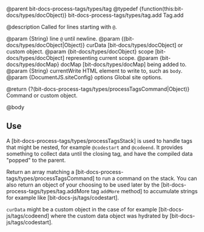 @parent bit-docs-process-tags/types/tag
@typedef {function(this:bit-docs/types/docObject)} bit-docs-process-tags/types/tag.add Tag.add

@description Called for lines starting with `@`.

@param {String} line `@` until newline.
@param {(bit-docs/types/docObject|Object)} curData [bit-docs/types/docObject]
or custom object.
@param {bit-docs/types/docObject} scope [bit-docs/types/docObject]
representing current scope.
@param {bit-docs/types/docMap} docMap [bit-docs/types/docMap] being added to.
@param {String} currentWrite HTML element to write to, such as `body`.
@param {DocumentJS.siteConfig} options Global site options.

@return {?(bit-docs-process-tags/types/processTagsCommand|Object)} Command or
custom object.

@body

## Use

A [bit-docs-process-tags/types/processTagsStack] is used to handle tags that
might be nested, for example `@codestart` and `@codeend`. It provides
something to collect data until the closing tag, and have the compiled data
"popped" to the parent.

Return an array matching a [bit-docs-process-tags/types/processTagsCommand]
to run a command on the stack. You can also return an object of your choosing
to be used later by the [bit-docs-process-tags/types/tag.addMore tag
`addMore` method] to accumulate strings for example like
[bit-docs-js/tags/codestart].

`curData` might be a custom object in the case of for example
[bit-docs-js/tags/codeend] where the custom data object was hydrated by
[bit-docs-js/tags/codestart].
